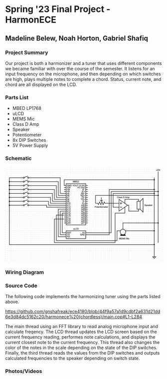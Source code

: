 # Spring '23 Final Project - HarmonECE

## Madeline Belew, Noah Horton, Gabriel Shafiq

### Project Summary

Our project is both a harmonizer and a tuner that uses different components we became familiar with over the course of the semester. It listens for an input frequency on the microphone, and then depending on which switches are high, plays multiple notes to complete a chord. Status, current note, and chord are all displayed on the LCD.

### Parts List

- MBED LP1768
- uLCD
- MEMS Mic
- Class D Amp
- Speaker
- Potentiometer
- 8x DIP Switches
- 5V Power Supply

### Schematic

![](https://github.com/gnshafreak/ece4180/blob/main/docs/circuit.png?raw=true)

### Wiring Diagram

### Source Code

The following code implements the harmonizing tuner using the parts listed above. 

https://github.com/gnshafreak/ece4180/blob/44f9a57a1d9cdbf2a631d21dd6e3d84dc5162c20/harmonece%20(chordless)/main.cpp#L1-L284

The main thread using an FFT library to read analog microphone input and calculate freqency. The LCD thread updates the LCD screen based on the current frequency reading, performes note calculations, and displays the current closest note to the current frequency. This thread also changes the color of the notes in the scale depending on the state of the DIP switches. Finally, the third thread reads the values from the DIP switches and outputs calculated frequencies to the speaker depending on switch state.


### Photos/Videos


